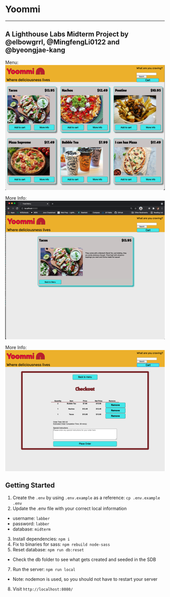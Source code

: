 # Yoommi
-----
## A Lighthouse Labs Midterm Project by @elbowgrrl, @MingfengLi0122 and @byeongjae-kang

Menu: 
![app screenshot](https://raw.githubusercontent.com/elbowgrrl/Food-Order/css/public/screenshots/Yoommi%20-%20menu%20view.png "Yoommi Menu")

More Info: 
![app screenshot](https://raw.githubusercontent.com/elbowgrrl/Food-Order/css/public/screenshots/Yoommi%20-%20more%20info%20view.png "Yoommi More Info")

More Info: 
![app screenshot](https://raw.githubusercontent.com/elbowgrrl/Food-Order/css/public/screenshots/Yoommi%20-%20checkout.png "Yoommi Cart")


## Getting Started

1. Create the `.env` by using `.env.example` as a reference: `cp .env.example .env`
2. Update the .env file with your correct local information 
  - username: `labber` 
  - password: `labber` 
  - database: `midterm`
3. Install dependencies: `npm i`
4. Fix to binaries for sass: `npm rebuild node-sass`
5. Reset database: `npm run db:reset`
  - Check the db folder to see what gets created and seeded in the SDB
7. Run the server: `npm run local`
  - Note: nodemon is used, so you should not have to restart your server
8. Visit `http://localhost:8080/`
